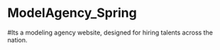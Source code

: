 # ModelAgency_Spring
#Its a modeling agency website, designed for hiring talents across the nation.
